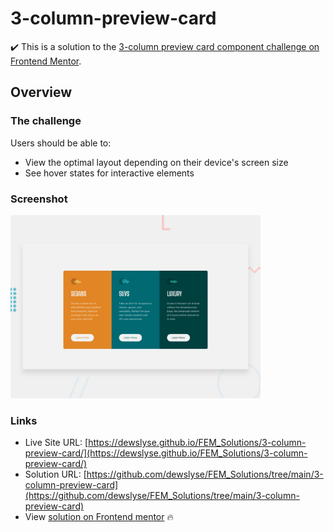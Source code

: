 # 3-column-preview-card

:heavy_check_mark: This is a solution to the [3-column preview card component challenge on Frontend Mentor](https://www.frontendmentor.io/challenges/3column-preview-card-component-pH92eAR2-).

## Overview

### The challenge

Users should be able to:

- View the optimal layout depending on their device's screen size
- See hover states for interactive elements

### Screenshot

<img src="./design/desktop-preview.jpg" alt="screenshot" width="400"/>
  
### Links

- Live Site URL: [https://dewslyse.github.io/FEM_Solutions/3-column-preview-card/](https://dewslyse.github.io/FEM_Solutions/3-column-preview-card/)
- Solution URL: [https://github.com/dewslyse/FEM_Solutions/tree/main/3-column-preview-card](https://github.com/dewslyse/FEM_Solutions/tree/main/3-column-preview-card)
- View [solution on Frontend mentor](https://www.frontendmentor.io/solutions/3-column-preview-card-solution-JwGfwpSja) :fire:
